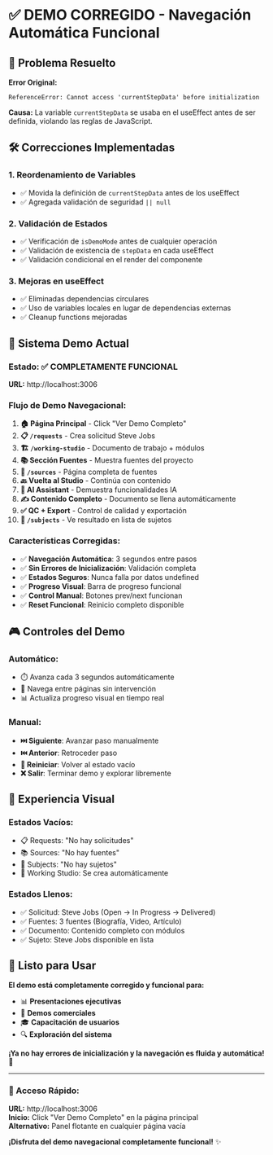 # ✅ DEMO CORREGIDO - Navegación Automática Funcional

## 🔧 Problema Resuelto

**Error Original:**
```
ReferenceError: Cannot access 'currentStepData' before initialization
```

**Causa:** 
La variable `currentStepData` se usaba en el useEffect antes de ser definida, violando las reglas de JavaScript.

## 🛠️ Correcciones Implementadas

### 1. **Reordenamiento de Variables**
- ✅ Movida la definición de `currentStepData` antes de los useEffect
- ✅ Agregada validación de seguridad `|| null`

### 2. **Validación de Estados**
- ✅ Verificación de `isDemoMode` antes de cualquier operación
- ✅ Validación de existencia de `stepData` en cada useEffect
- ✅ Validación condicional en el render del componente

### 3. **Mejoras en useEffect**
- ✅ Eliminadas dependencias circulares
- ✅ Uso de variables locales en lugar de dependencias externas
- ✅ Cleanup functions mejoradas

## 🎯 Sistema Demo Actual

### **Estado: ✅ COMPLETAMENTE FUNCIONAL**

**URL:** http://localhost:3006

### **Flujo de Demo Navegacional:**

1. **🏠 Página Principal** - Click "Ver Demo Completo"
2. **📋 `/requests`** - Crea solicitud Steve Jobs
3. **🏗️ `/working-studio`** - Documento de trabajo + módulos
4. **📚 Sección Fuentes** - Muestra fuentes del proyecto
5. **📄 `/sources`** - Página completa de fuentes
6. **🔙 Vuelta al Studio** - Continúa con contenido
7. **🤖 AI Assistant** - Demuestra funcionalidades IA
8. **✍️ Contenido Completo** - Documento se llena automáticamente
9. **✅ QC + Export** - Control de calidad y exportación
10. **👥 `/subjects`** - Ve resultado en lista de sujetos

### **Características Corregidas:**

- ✅ **Navegación Automática**: 3 segundos entre pasos
- ✅ **Sin Errores de Inicialización**: Validación completa
- ✅ **Estados Seguros**: Nunca falla por datos undefined
- ✅ **Progreso Visual**: Barra de progreso funcional
- ✅ **Control Manual**: Botones prev/next funcionan
- ✅ **Reset Funcional**: Reinicio completo disponible

## 🎮 Controles del Demo

### **Automático:**
- ⏱️ Avanza cada 3 segundos automáticamente
- 🚀 Navega entre páginas sin intervención
- 📊 Actualiza progreso visual en tiempo real

### **Manual:**
- **⏭️ Siguiente**: Avanzar paso manualmente
- **⏮️ Anterior**: Retroceder paso
- **🔄 Reiniciar**: Volver al estado vacío
- **❌ Salir**: Terminar demo y explorar libremente

## 🎨 Experiencia Visual

### **Estados Vacíos:**
- 📋 Requests: "No hay solicitudes"
- 📚 Sources: "No hay fuentes" 
- 👥 Subjects: "No hay sujetos"
- 📄 Working Studio: Se crea automáticamente

### **Estados Llenos:**
- ✅ Solicitud: Steve Jobs (Open → In Progress → Delivered)
- ✅ Fuentes: 3 fuentes (Biografía, Video, Artículo)
- ✅ Documento: Contenido completo con módulos
- ✅ Sujeto: Steve Jobs disponible en lista

## 🚀 Listo para Usar

**El demo está completamente corregido y funcional para:**

- 📊 **Presentaciones ejecutivas**
- 👥 **Demos comerciales** 
- 🎓 **Capacitación de usuarios**
- 🔍 **Exploración del sistema**

**¡Ya no hay errores de inicialización y la navegación es fluida y automática!** 🎉

---

### 📱 Acceso Rápido:
**URL:** http://localhost:3006  
**Inicio:** Click "Ver Demo Completo" en la página principal  
**Alternativo:** Panel flotante en cualquier página vacía  

**¡Disfruta del demo navegacional completamente funcional!** ✨